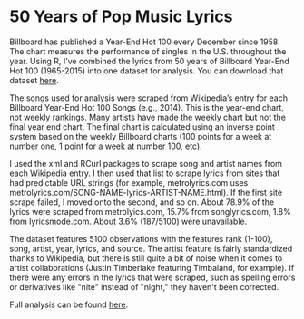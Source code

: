 # 50 Years of Pop Music Lyrics  
Billboard has published a Year-End Hot 100 every December since 1958. The chart measures the performance of singles in the U.S. throughout the year. Using R, I’ve combined the lyrics from 50 years of Billboard Year-End Hot 100 (1965-2015) into one dataset for analysis. You can download that dataset [here](https://github.com/walkerkq/musiclyrics/blob/master/billboard_lyrics_1964-2015.csv).
  
The songs used for analysis were scraped from Wikipedia’s entry for each Billboard Year-End Hot 100 Songs (e.g., 2014). This is the year-end chart, not weekly rankings. Many artists have made the weekly chart but not the final year end chart. The final chart is calculated using an inverse point system based on the weekly Billboard charts (100 points for a week at number one, 1 point for a week at number 100, etc).
  
I used the xml and RCurl packages to scrape song and artist names from each Wikipedia entry. I then used that list to scrape lyrics from sites that had predictable URL strings (for example, metrolyrics.com uses metrolyrics.com/SONG-NAME-lyrics-ARTIST-NAME.html). If the first site scrape failed, I moved onto the second, and so on. About 78.9% of the lyrics were scraped from metrolyics.com, 15.7% from songlyrics.com, 1.8% from lyricsmode.com. About 3.6% (187/5100) were unavailable.
  
The dataset features 5100 observations with the features rank (1-100), song, artist, year, lyrics, and source. The artist feature is fairly standardized thanks to Wikipedia, but there is still quite a bit of noise when it comes to artist collaborations (Justin Timberlake featuring Timbaland, for example). If there were any errors in the lyrics that were scraped, such as spelling errors or derivatives like "nite" instead of "night," they haven't been corrected.  

Full analysis can be found [here](http://kaylinpavlik.com/50-years-of-pop-music/).
